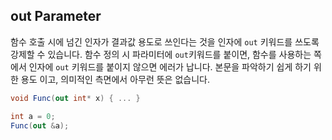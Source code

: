 ## out Parameter
함수 호출 시에 넘긴 인자가 결과값 용도로 쓰인다는 것을  인자에 `out` 키워드를 쓰도록 강제할 수 있습니다. 함수 정의 시 파라미터에 `out`키워드를 붙이면, 함수를 사용하는 쪽에서 인자에 `out` 키워드를 붙이지 않으면 에러가 납니다. 본문을 파악하기 쉽게 하기 위한 용도 이고, 의미적인 측면에서 아무런 뜻은 없습니다.
```csharp
void Func(out int* x) { ... }

int a = 0;
Func(out &a);
```
